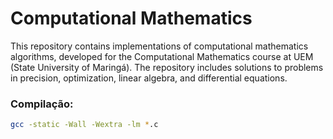 # Computational Mathematics

This repository contains implementations of computational mathematics algorithms, developed for the Computational Mathematics course at UEM (State University of Maringá). The repository includes solutions to problems in precision, optimization, linear algebra, and differential equations.

### Compilação:
```bash 
gcc -static -Wall -Wextra -lm *.c
```

